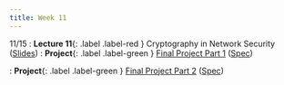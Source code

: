 ```yaml
---
title: Week 11
---
```


11/15
: **Lecture 11**{: .label .label-red } Cryptography in Network Security ([Slides](https://docs.google.com/presentation/d/101YMnbujO1VbDimgyhNvlJ-xP5uIlM2Qctqcnr63B9E/edit?usp=sharing))
: **Project**{: .label .label-green } [Final Project Part 1](https://datahub.berkeley.edu/hub/user-redirect/git-pull?repo=https%3A%2F%2Fgithub.com%2FCodebreakingAtCal%2FCodebreakingLabs&urlpath=tree%2FCodebreakingLabs%2FFinal_Project%2FPart_1%2Fproject.ipynb&branch=master) ([Spec](https://codebreakingatcal.org/docs/ProjectTest/Project%20Spec/Part%201/))

: **Project**{: .label .label-green } [Final Project Part 2](https://datahub.berkeley.edu/hub/user-redirect/git-pull?repo=https%3A%2F%2Fgithub.com%2FCodebreakingAtCal%2FCodebreakingLabs&urlpath=tree%2FCodebreakingLabs%2FFinal_Project%2FPart_2&branch=master) ([Spec](https://codebreakingatcal.org/docs/ProjectTest/Project%20Spec/Part%202/))